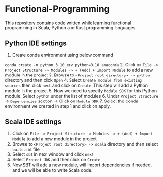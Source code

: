 # Functional-Programming
This repository contains code written while learning functional programming in Scala, Python and Rust programming languages.

## Python IDE settings
1. Create conda environment using below command

`conda create -n python_3_10_env python=3.10 anaconda`
2. Click on `File -> Project Structure -> Modules -> + (Add) + Import Module` to add a new module in the project
3. Browse to `<Project root directory> -> python` directory and then click `Open`
4. Select `Create module from existing sources` then click `next` and click on `Create`. This step will add a Python module in the project
5. Now we need to specify `Module SDK` for this Python module. Select `python` under the list of modules
6. Under `Project Structure` -> `Dependencies` section -> Click on `Module SDK`
7. Select the conda environment we created in step 1 and click on apply.

## Scala IDE settings
1. Click on `File -> Project Structure -> Modules -> + (Add) + Import Module` to add a new module in the project
2. Browse to `<Project root directory> -> scala` directory and then select `build.sbt` file
3. Select `sbt` in next window and click `next`
4. Select `Project JDK` and then click on `Create`
5. Now SBT will add a new module, will import dependencies if needed, and we will be able to write Scala code.